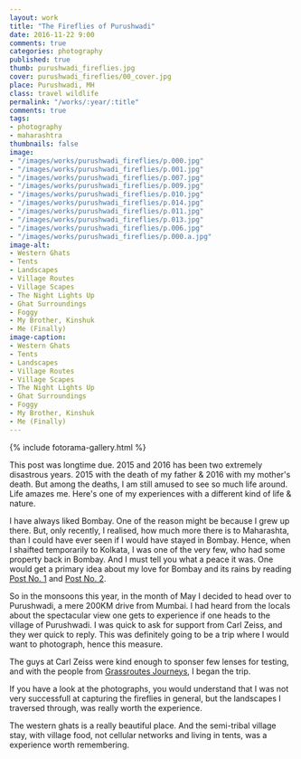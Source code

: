 ```yaml
---
layout: work
title: "The Fireflies of Purushwadi"
date: 2016-11-22 9:00
comments: true
categories: photography
published: true
thumb: purushwadi_fireflies.jpg
cover: purushwadi_fireflies/00_cover.jpg
place: Purushwadi, MH
class: travel wildlife
permalink: "/works/:year/:title"
comments: true
tags:
- photography
- maharashtra
thumbnails: false
image:
- "/images/works/purushwadi_fireflies/p.000.jpg"
- "/images/works/purushwadi_fireflies/p.001.jpg" 
- "/images/works/purushwadi_fireflies/p.007.jpg"
- "/images/works/purushwadi_fireflies/p.009.jpg"
- "/images/works/purushwadi_fireflies/p.010.jpg"
- "/images/works/purushwadi_fireflies/p.014.jpg"
- "/images/works/purushwadi_fireflies/p.011.jpg"
- "/images/works/purushwadi_fireflies/p.013.jpg"
- "/images/works/purushwadi_fireflies/p.006.jpg"
- "/images/works/purushwadi_fireflies/p.000.a.jpg"
image-alt:
- Western Ghats
- Tents
- Landscapes
- Village Routes
- Village Scapes
- The Night Lights Up
- Ghat Surroundings
- Foggy
- My Brother, Kinshuk
- Me (Finally)
image-caption:
- Western Ghats
- Tents
- Landscapes
- Village Routes
- Village Scapes
- The Night Lights Up
- Ghat Surroundings
- Foggy
- My Brother, Kinshuk
- Me (Finally)
---
```


<p>
  {% include fotorama-gallery.html %}
</p>

This post was longtime due. 2015 and 2016 has been two extremely disastrous years. 2015 with the death of my father & 2016 with my mother's death. But among the deaths, I am still amused to see so much life around. Life amazes me. Here's one of my experiences with a different kind of life & nature. 

I have always liked Bombay. One of the reason might be because I grew up there. But, only recently, I realised, how much more there is to Maharashta, than I could have ever seen if I would have stayed in Bombay. Hence, when I shaifted temporarily to Kolkata, I was one of the very few, who had some property back in Bombay. And I must tell you what a peace it was. One would get a primary idea about my love for Bombay and its rains by reading [Post No. 1](http://kalam.upamanyu.in/writings/rains/) and [Post No. 2](http://kalam.upamanyu.in/writings/washed-away-2/).

So in the monsoons this year, in the month of May I decided to head over to Purushwadi, a mere 200KM drive from Mumbai. I had heard from the locals about the spectacular view one gets to experience if one heads to the village of Purushwadi. I was quick to ask for support from Carl Zeiss, and they wer quick to reply. This was definitely going to be a trip where I would want to photograph, hence this measure.

The guys at Carl Zeiss were kind enough to sponser few lenses for testing, and with the people from [Grassroutes Journeys](http://www.grassroutes.co.in/), I began the trip.

If you have a look at the photographs, you would understand that I was not very successfull at capturing the fireflies in general, but the landscapes I traversed through, was really worth the experience.

The western ghats is a really beautiful place. And the semi-tribal village stay, with village food, not cellular networks and living in tents, was a experience worth remembering.